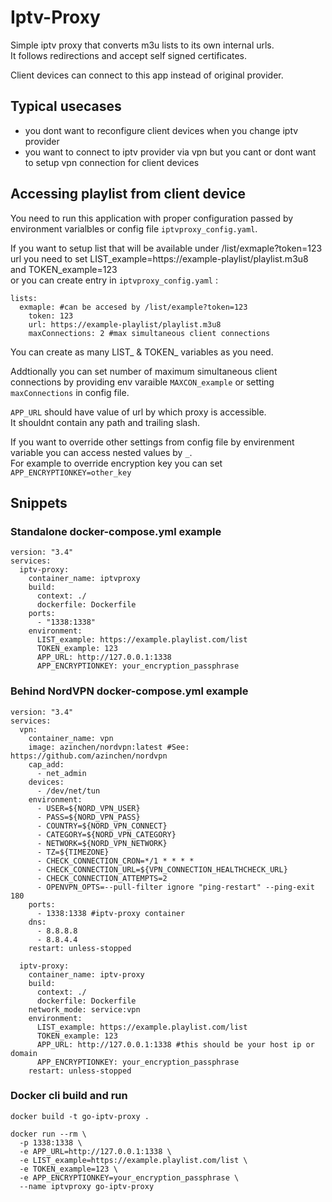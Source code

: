 # Iptv-Proxy

Simple iptv proxy that converts m3u lists to its own internal urls.  
It follows redirections and accept self signed certificates.

Client devices can connect to this app instead of original provider.  

## Typical usecases

* you dont want to reconfigure client devices when you change iptv provider
* you want to connect to iptv provider via vpn but you cant or dont want to setup vpn connection for client devices 

## Accessing playlist from client device

You need to run this application with proper configuration passed by environment varialbles or config file ```iptvproxy_config.yaml```.

If you want to setup list that will be available under /list/exmaple?token=123 url you need to set LIST_example=https://example-playlist/playlist.m3u8 and TOKEN_example=123  
or you can create entry in ```iptvproxy_config.yaml``` :   
```
lists:
  exmaple: #can be accesed by /list/example?token=123
    token: 123
    url: https://example-playlist/playlist.m3u8
    maxConnections: 2 #max simultaneous client connections
```

You can create as many LIST_ & TOKEN_ variables as you need.  

Addtionally you can set number of maximum simultaneous client connections by providing env varaible ```MAXCON_example``` 
or setting ```maxConnections``` in config file.  

```APP_URL``` should have value of url by which proxy is accessible.  
It shouldnt contain any path and trailing slash.
  
If you want to override other settings from config file by envirenment variable you can access nested values by ```_```.  
For example to override encryption key you can set ```APP_ENCRYPTIONKEY=other_key```



## Snippets

### Standalone docker-compose.yml example

```
version: "3.4"
services:
  iptv-proxy:
    container_name: iptvproxy
    build:
      context: ./
      dockerfile: Dockerfile
    ports:
      - "1338:1338"
    environment:
      LIST_example: https://example.playlist.com/list
      TOKEN_example: 123
      APP_URL: http://127.0.0.1:1338
      APP_ENCRYPTIONKEY: your_encryption_passphrase
```

### Behind NordVPN docker-compose.yml example

```
version: "3.4"
services:
  vpn:
    container_name: vpn
    image: azinchen/nordvpn:latest #See: https://github.com/azinchen/nordvpn
    cap_add:
      - net_admin
    devices:
      - /dev/net/tun
    environment:
      - USER=${NORD_VPN_USER}
      - PASS=${NORD_VPN_PASS}
      - COUNTRY=${NORD_VPN_CONNECT}
      - CATEGORY=${NORD_VPN_CATEGORY}
      - NETWORK=${NORD_VPN_NETWORK}
      - TZ=${TIMEZONE}
      - CHECK_CONNECTION_CRON=*/1 * * * * 
      - CHECK_CONNECTION_URL=${VPN_CONNECTION_HEALTHCHECK_URL}
      - CHECK_CONNECTION_ATTEMPTS=2
      - OPENVPN_OPTS=--pull-filter ignore "ping-restart" --ping-exit 180
    ports:
      - 1338:1338 #iptv-proxy container
    dns:
      - 8.8.8.8
      - 8.8.4.4
    restart: unless-stopped

  iptv-proxy:
    container_name: iptv-proxy
    build:
      context: ./
      dockerfile: Dockerfile
    network_mode: service:vpn
    environment:
      LIST_example: https://example.playlist.com/list
      TOKEN_example: 123
      APP_URL: http://127.0.0.1:1338 #this should be your host ip or domain
      APP_ENCRYPTIONKEY: your_encryption_passphrase
    restart: unless-stopped
```

### Docker cli build and run

```
docker build -t go-iptv-proxy .
```

```
docker run --rm \
  -p 1338:1338 \
  -e APP_URL=http://127.0.0.1:1338 \
  -e LIST_example=https://example.playlist.com/list \
  -e TOKEN_example=123 \
  -e APP_ENCRYPTIONKEY=your_encryption_passphrase \
  --name iptvproxy go-iptv-proxy
```

